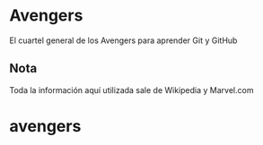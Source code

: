 # Avengers

El cuartel general de los Avengers para aprender Git y GitHub

## Nota
Toda la información aquí utilizada sale de Wikipedia y Marvel.com
# avengers
